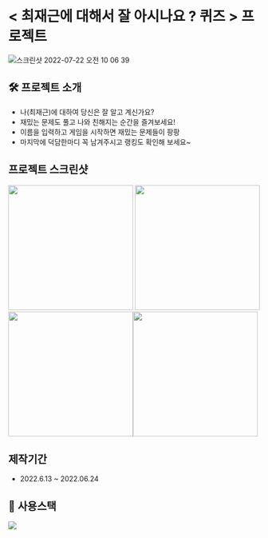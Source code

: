 # < 최재근에 대해서 잘 아시나요 ? 퀴즈 > 프로젝트
![스크린샷 2022-07-22 오전 10 06 39](https://user-images.githubusercontent.com/73649967/180340012-91fcaf70-db8d-491e-b519-ec150f5c461f.png)

## 🛠 프로젝트 소개

* 나(최재근)에 대하여 당신은 잘 알고 계신가요?
* 재밌는 문제도 풀고 나와 친해지는 순간을 즐겨보세요!
* 이름을 입력하고 게임을 시작하면 재밌는 문제들이 팡팡
* 마지막에 덕담한마디 꼭 남겨주시고 랭킹도 확인해 보세요~

## 프로젝트 스크린샷
<img src="https://user-images.githubusercontent.com/73649967/180340553-f94e6d12-e4ed-488c-88cf-5f2cc32fc709.png" width="250" height="250"> <img src="https://user-images.githubusercontent.com/73649967/180340556-a939c0c6-2e86-438d-9c56-7739505a315e.png" width="250" height="250">
<img src="https://user-images.githubusercontent.com/73649967/180340561-49ab691b-045d-4393-846a-f90afe40179d.png" width="250" height="250"><img src="https://user-images.githubusercontent.com/73649967/180340565-4b9de83c-5b5c-46c2-b647-18aff4449a0f.png" width="250" height="250">

## 제작기간
* 2022.6.13 ~ 2022.06.24

## 🔑 사용스택
<img src="https://img.shields.io/badge/Firebase-FFCA28?style=flat-square&logo=firebase&logoColor=white"/>
